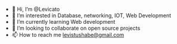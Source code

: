- 👋 Hi, I’m @Levicato
- 👀 I’m interested in Database, networking, IOT, Web Development
- 🌱 I’m currently learning Web development
- 💞️ I’m looking to collaborate on open source projects
- 📫 How to reach me levistushabe@gmail.com

<!---
Levicato/Levicato is a ✨ special ✨ repository because its `README.md` (this file) appears on your GitHub profile.
You can click the Preview link to take a look at your changes.
--->
